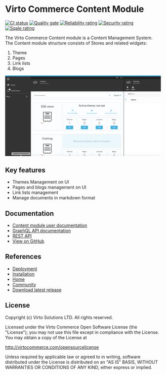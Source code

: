 # Virto Commerce Content Module

[![CI status](https://github.com/VirtoCommerce/vc-module-content/workflows/Module%20CI/badge.svg?branch=dev)](https://github.com/VirtoCommerce/vc-module-content/actions?query=workflow%3A"Module+CI") [![Quality gate](https://sonarcloud.io/api/project_badges/measure?project=VirtoCommerce_vc-module-content&metric=alert_status&branch=dev)](https://sonarcloud.io/dashboard?id=VirtoCommerce_vc-module-content) [![Reliability rating](https://sonarcloud.io/api/project_badges/measure?project=VirtoCommerce_vc-module-content&metric=reliability_rating&branch=dev)](https://sonarcloud.io/dashboard?id=VirtoCommerce_vc-module-content) [![Security rating](https://sonarcloud.io/api/project_badges/measure?project=VirtoCommerce_vc-module-content&metric=security_rating&branch=dev)](https://sonarcloud.io/dashboard?id=VirtoCommerce_vc-module-content) [![Sqale rating](https://sonarcloud.io/api/project_badges/measure?project=VirtoCommerce_vc-module-content&metric=sqale_rating&branch=dev)](https://sonarcloud.io/dashboard?id=VirtoCommerce_vc-module-content)

The Virto Commerce Content module is a  Content Management System. The Content module structure consists of Stores and related widgets:

1. Theme
1. Pages
1. Link lists
1. Blogs

![Content Module](docs/media/screen-content-module.png)

## Key features

* Themes Management on UI
* Pages and blogs management on UI
* Link lists management
* Manage documents in markdown format

## Documentation

* [Content module user documentation](https://docs.virtocommerce.org/platform/user-guide/content/overview/)
* [GraphQL API documentation](https://docs.virtocommerce.org/platform/developer-guide/GraphQL-Storefront-API-Reference-xAPI/Content/overview/)
* [REST API](https://virtostart-demo-admin.govirto.com/docs/index.html?urls.primaryName=VirtoCommerce.Content)
* [View on GitHub](https://github.com/VirtoCommerce/vc-module-content/)

## References

* [Deployment](https://docs.virtocommerce.org/platform/developer-guide/Tutorials-and-How-tos/Tutorials/deploy-module-from-source-code/)
* [Installation](https://docs.virtocommerce.org/platform/user-guide/modules-installation/)
* [Home](https://virtocommerce.com)
* [Community](https://www.virtocommerce.org)
* [Download latest release](https://github.com/VirtoCommerce/vc-module-content/releases/latest)

## License

Copyright (c) Virto Solutions LTD.  All rights reserved.

Licensed under the Virto Commerce Open Software License (the "License"); you
may not use this file except in compliance with the License. You may
obtain a copy of the License at

http://virtocommerce.com/opensourcelicense

Unless required by applicable law or agreed to in writing, software
distributed under the License is distributed on an "AS IS" BASIS,
WITHOUT WARRANTIES OR CONDITIONS OF ANY KIND, either express or
implied.
